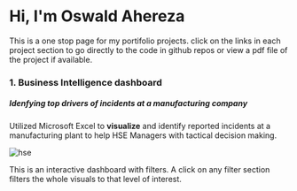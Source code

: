 
# Hi, I'm Oswald Ahereza
This is a one stop page for my portifolio projects. click on the links in each project section to go directly to the code in github repos or view a pdf file
of the project if available.

### 1. Business Intelligence dashboard
##### Idenfying top drivers of incidents at a manufacturing company
Utilized Microsoft Excel to **visualize** and identify reported incidents at a manufacturing plant to help HSE Managers
with tactical decision making.

![hse](https://github.com/Aherezaoswald/portifolio/assets/105049639/23856cc5-f8c5-49a4-8f49-bfb79f5de8f6)

This is an interactive dashboard with filters. A click on any filter section filters the whole visuals to that level of interest.

